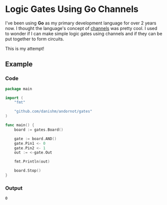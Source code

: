 Logic Gates Using Go Channels
=============================

I've been using **Go** as my primary development language for over 2 years now. I thought the language's concept of [channels](https://golang.org/doc/effective_go.html#concurrency) was pretty cool. I used to wonder if I can make simple logic gates using channels and if they can be put together to form circuits.

This is my attempt!

Example
-------

### Code

```go
package main

import (
	"fmt"

	"github.com/danishm/andornot/gates"
)

func main() {
    board := gates.Board()

    gate := board.AND()
    gate.Pin1 <- 0
    gate.Pin2 <- 1
    out := <-gate.Out

    fmt.Println(out)

    board.Stop()
}
```

### Output

```
0
```